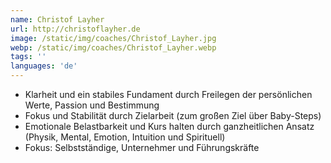 ```yaml
---
name: Christof Layher
url: http://christoflayher.de
image: /static/img/coaches/Christof_Layher.jpg
webp: /static/img/coaches/Christof_Layher.webp
tags: ''
languages: 'de'
---
```


<ul><li>Klarheit und ein stabiles Fundament durch Freilegen der persönlichen Werte, Passion und Bestimmung</li><li>Fokus und Stabilität durch Zielarbeit (zum großen Ziel über Baby-Steps)</li><li>Emotionale Belastbarkeit und Kurs halten durch ganzheitlichen Ansatz (Physik, Mental, Emotion, Intuition und Spirituell)</li><li>Fokus: Selbstständige, Unternehmer und Führungskräfte</li></ul>